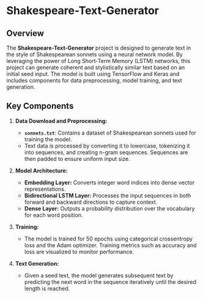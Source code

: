 # Shakespeare-Text-Generator

## Overview

The **Shakespeare-Text-Generator** project is designed to generate text in the style of Shakespearean sonnets using a neural network model. By leveraging the power of Long Short-Term Memory (LSTM) networks, this project can generate coherent and stylistically similar text based on an initial seed input. The model is built using TensorFlow and Keras and includes components for data preprocessing, model training, and text generation.

## Key Components

1. **Data Download and Preprocessing:**
   - **`sonnets.txt`**: Contains a dataset of Shakespearean sonnets used for training the model.
   - Text data is processed by converting it to lowercase, tokenizing it into sequences, and creating n-gram sequences. Sequences are then padded to ensure uniform input size.

2. **Model Architecture:**
   - **Embedding Layer:** Converts integer word indices into dense vector representations.
   - **Bidirectional LSTM Layer:** Processes the input sequences in both forward and backward directions to capture context.
   - **Dense Layer:** Outputs a probability distribution over the vocabulary for each word position.

3. **Training:**
   - The model is trained for 50 epochs using categorical crossentropy loss and the Adam optimizer. Training metrics such as accuracy and loss are visualized to monitor performance.

4. **Text Generation:**
   - Given a seed text, the model generates subsequent text by predicting the next word in the sequence iteratively until the desired length is reached.

